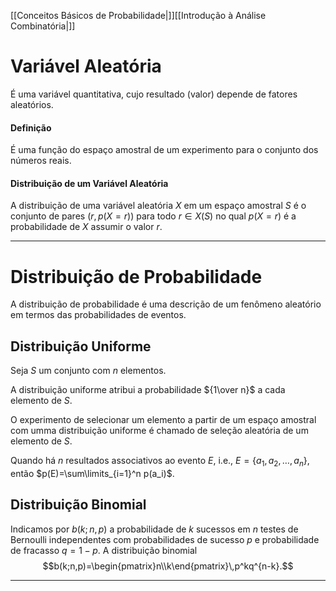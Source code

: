 [[Conceitos Básicos de Probabilidade|]][[Introdução à Análise Combinatória|]]

# Variável Aleatória
É uma variável quantitativa, cujo resultado (valor) depende de fatores aleatórios.

#### Definição
É uma função do espaço amostral de um experimento para o conjunto dos números reais.

#### Distribuição de um Variável Aleatória
A distribuição de uma variável aleatória $X$ em um espaço amostral $S$ é o conjunto de pares $(r,p(X=r))$ para todo $r\in X(S)$ no qual $p(X=r)$ é a probabilidade de $X$ assumir o valor $r$.

---
# Distribuição de Probabilidade
A distribuição de probabilidade é uma descrição de um fenômeno aleatório em termos das probabilidades de eventos.

## Distribuição Uniforme
Seja $S$ um conjunto com $n$ elementos.

A distribuição uniforme atribui a probabilidade ${1\over n}$ a cada elemento de $S$.

O experimento de selecionar um elemento a partir de um espaço amostral com umma distribuição uniforme é chamado de seleção aleatória de um elemento de $S$.

Quando há $n$ resultados associativos ao evento $E$, i.e., $E=\{a_1,a_2,\ldots,a_n\}$, então $p(E)=\sum\limits_{i=1}^n p(a_i)$.

## Distribuição Binomial
Indicamos por $b(k;n,p)$ a probabilidade de $k$ sucessos em $n$ testes de Bernoulli independentes com probabilidades de sucesso $p$ e probabilidade de fracasso $q=1-p$. A distribuição binomial $$b(k;n,p)=\begin{pmatrix}n\\k\end{pmatrix}\,p^kq^{n-k}.$$

---